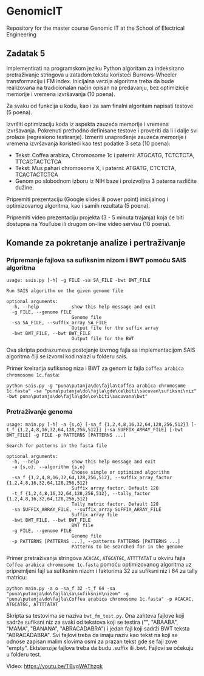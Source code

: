 # GenomicIT

Repository for the master course Genomic IT at the School of Electrical Engineering

## Zadatak 5
Implementirati na programskom jeziku Python algoritam za indeksirano pretraživanje stringova u zatadom tekstu koristeći Burrows-Wheeler transformaciju i FM index. Inicijalna verzija algoritma treba da bude realizovana na tradicionalan način opisan na predavanju, bez optimizicije memorije i vremena izvršavanja (10 poena).

Za svaku od funkcija u kodu, kao i za sam finalni algoritam napisati testove (5 poena).

Izvršiti optimizaciju koda iz aspekta zauzeća memorije i vremena izvršavanja. Pokrenuti prethodno definisane testove i proveriti da li i dalje svi prolaze (regresiono testiranje). Izmeriti unapređenje zauzeća memorije i vremena izvršavanja koristeći kao test podatke 3 seta (10 poena):
* Tekst: Coffea arabica, Chromosome 1c i paterni: ATGCATG, TCTCTCTA, TTCACTACTCTCA
* Tekst: Mus pahari chromosome X, i paterni: ATGATG, CTCTCTA, TCACTACTCTCA
* Genom po slobodnom izboru iz NIH baze i proizvoljna 3 paterna različite dužine.

Pripremiti prezentaciju (Google slides ili power point) inicijalnog i optimizovanog algoritma, kao i samih rezultata (5 poena).

Pripremiti video prezentaciju projekta (3 - 5 minuta trajanja) koja će biti dostupna na YouTube ili drugom on-line video servisu (10 poena).

## Komande za pokretanje analize i pertraživanje

### Pripremanje fajlova sa sufiksnim nizom i BWT pomoću SAIS algoritma
```
usage: sais.py [-h] -g FILE -sa SA_FILE -bwt BWT_FILE

Run SAIS algorithm on the given genome file

optional arguments:
  -h, --help            show this help message and exit
  -g FILE, --genome FILE
                        Genome file
  -sa SA_FILE, --suffix_array SA_FILE
                        Output file for the suffix array
  -bwt BWT_FILE, --bwt BWT_FILE
                        Output file for the BWT
```

Ova skripta podrazumeva postojanje izvrnog fajla sa implementacijom SAIS algoritma čiji se izvorni kod nalazi u folderu sais. 

Primer kreiranja sufiksnog niza i BWT za genom iz fajla `Coffea arabica chromosome 1c.fasta`:

`python sais.py -g "puna\putanja\do\fajla\Coffea arabica chromosome 1c.fasta" -sa "puna\putanja\do\fajla\gde\ce\biti\sacuvan\sufiksni\niz" -bwt puna\putanja\do\fajla\gde\ce\biti\sacuvana\bwt"`

### Pretraživanje genoma
```
usage: main.py [-h] -a {s,o} [-sa_f {1,2,4,8,16,32,64,128,256,512}] [-t_f {1,2,4,8,16,32,64,128,256,512}] [-sa SUFFIX_ARRAY_FILE] [-bwt BWT_FILE] -g FILE -p PATTERNS [PATTERNS ...]

Search for patterns in the fasta file

optional arguments:
  -h, --help            show this help message and exit
  -a {s,o}, --algorithm {s,o}
                        Choose simple or optimized algorithm
  -sa_f {1,2,4,8,16,32,64,128,256,512}, --suffix_array_factor {1,2,4,8,16,32,64,128,256,512}
                        Suffix array factor. Default 128
  -t_f {1,2,4,8,16,32,64,128,256,512}, --tally_factor {1,2,4,8,16,32,64,128,256,512}
                        Tally matrix factor. Default 128
  -sa SUFFIX_ARRAY_FILE, --suffix_array SUFFIX_ARRAY_FILE
                        Suffix array file
  -bwt BWT_FILE, --bwt BWT_FILE
                        BWT file
  -g FILE, --genome FILE
                        Genome file
  -p PATTERNS [PATTERNS ...], --patterns PATTERNS [PATTERNS ...]
                        Patterns to be searched for in the genome
```

Primer pretraživanja stringova `ACACAC`, `ATGCATGC`, `ATTTTATAT` u okviru fajla `Coffea arabica chromosome 1c.fasta` pomoću optimizovanog algoritma uz pripremljeni fajl sa sufiksnim nizom i faktorima 32 za sufiksni niz i 64 za tally matricu:

`python main.py -a o -sa_f 32 -t_f 64 -sa "puna\putanja\do\fajla\sa\sufiksnim\nizom" -g "puna\putanja\do\fajla\Coffea arabica chromosome 1c.fasta" -p ACACAC, ATGCATGC, ATTTTATAT`

Skripta sa testovima se naziva `bwt_fm_test.py`. Ona zahteva fajlove koji sadrže sufiksni niz za svaki od tekstova koji se testira ("", "ABAABA", "MAMA", "BANANA", "ABRACADABRA") i jedan fajl koji sadrži BWT teksta "ABRACADABRA". Svi fajlovi treba da imaju naziv kao tekst na koji se odnose zapisan malim slovima osmi za prazan tekst gde se fajl zove "empty". Ektstenzije fajlova treba da budu .suffix ili .bwt. Fajlovi se očekuju u folderu test.

Video: https://youtu.be/TBygWAThzgk
